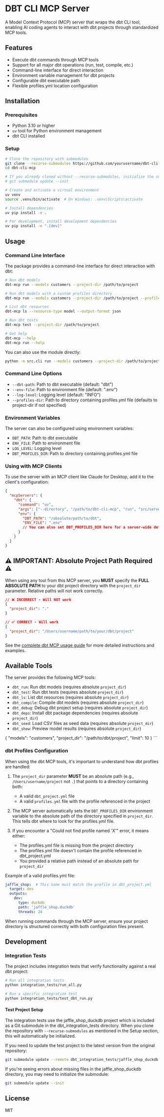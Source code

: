 # DBT CLI MCP Server

A Model Context Protocol (MCP) server that wraps the dbt CLI tool, enabling AI coding agents to interact with dbt projects through standardized MCP tools.

## Features

- Execute dbt commands through MCP tools
- Support for all major dbt operations (run, test, compile, etc.)
- Command-line interface for direct interaction
- Environment variable management for dbt projects
- Configurable dbt executable path
- Flexible profiles.yml location configuration

## Installation

### Prerequisites

- Python 3.10 or higher
- `uv` tool for Python environment management
- dbt CLI installed

### Setup

```bash
# Clone the repository with submodules
git clone --recurse-submodules https://github.com/yourusername/dbt-cli-mcp.git
cd dbt-cli-mcp

# If you already cloned without --recurse-submodules, initialize the submodule
# git submodule update --init

# Create and activate a virtual environment
uv venv
source .venv/bin/activate  # On Windows: .venv\Scripts\activate

# Install dependencies
uv pip install -e .

# For development, install development dependencies
uv pip install -e ".[dev]"
```

## Usage

### Command Line Interface

The package provides a command-line interface for direct interaction with dbt:

```bash
# Run dbt models
dbt-mcp run --models customers --project-dir /path/to/project

# Run dbt models with a custom profiles directory
dbt-mcp run --models customers --project-dir /path/to/project --profiles-dir /path/to/profiles

# List dbt resources
dbt-mcp ls --resource-type model --output-format json

# Run dbt tests
dbt-mcp test --project-dir /path/to/project

# Get help
dbt-mcp --help
dbt-mcp run --help
```

You can also use the module directly:

```bash
python -m src.cli run --models customers --project-dir /path/to/project
```

### Command Line Options

- `--dbt-path`: Path to dbt executable (default: "dbt")
- `--env-file`: Path to environment file (default: ".env")
- `--log-level`: Logging level (default: "INFO")
- `--profiles-dir`: Path to directory containing profiles.yml file (defaults to project-dir if not specified)

### Environment Variables

The server can also be configured using environment variables:

- `DBT_PATH`: Path to dbt executable
- `ENV_FILE`: Path to environment file
- `LOG_LEVEL`: Logging level
- `DBT_PROFILES_DIR`: Path to directory containing profiles.yml file

### Using with MCP Clients

To use the server with an MCP client like Claude for Desktop, add it to the client's configuration:

```json
{
  "mcpServers": {
    "dbt": {
      "command": "uv",
      "args": ["--directory", "/path/to/dbt-cli-mcp", "run", "src/server.py"],
      "env": {
        "DBT_PATH": "/absolute/path/to/dbt",
        "ENV_FILE": ".env"
        // You can also set DBT_PROFILES_DIR here for a server-wide default
      }
    }
  }
}
```

## ⚠️ IMPORTANT: Absolute Project Path Required ⚠️

When using any tool from this MCP server, you **MUST** specify the **FULL ABSOLUTE PATH** to your dbt project directory with the `project_dir` parameter. Relative paths will not work correctly.

```json
// ❌ INCORRECT - Will NOT work
{
  "project_dir": "."
}

// ✅ CORRECT - Will work
{
  "project_dir": "/Users/username/path/to/your/dbt/project"
}
```

See the [complete dbt MCP usage guide](docs/dbt_mcp_guide.md) for more detailed instructions and examples.

## Available Tools

The server provides the following MCP tools:

- `dbt_run`: Run dbt models (requires absolute `project_dir`)
- `dbt_test`: Run dbt tests (requires absolute `project_dir`)
- `dbt_ls`: List dbt resources (requires absolute `project_dir`)
- `dbt_compile`: Compile dbt models (requires absolute `project_dir`)
- `dbt_debug`: Debug dbt project setup (requires absolute `project_dir`)
- `dbt_deps`: Install dbt package dependencies (requires absolute `project_dir`)
- `dbt_seed`: Load CSV files as seed data (requires absolute `project_dir`)
- `dbt_show`: Preview model results (requires absolute `project_dir`)
<arguments>
{
  "models": "customers",
  "project_dir": "/path/to/dbt/project",
  "limit": 10
}
</arguments>
</use_mcp_tool>
```

### dbt Profiles Configuration

When using the dbt MCP tools, it's important to understand how dbt profiles are handled:

1. The `project_dir` parameter **MUST** be an absolute path (e.g., `/Users/username/project` not `.`) that points to a directory containing both:
   - A valid `dbt_project.yml` file
   - A valid `profiles.yml` file with the profile referenced in the project

2. The MCP server automatically sets the `DBT_PROFILES_DIR` environment variable to the absolute path of the directory specified in `project_dir`. This tells dbt where to look for the profiles.yml file.

3. If you encounter a "Could not find profile named 'X'" error, it means either:
   - The profiles.yml file is missing from the project directory
   - The profiles.yml file doesn't contain the profile referenced in dbt_project.yml
   - You provided a relative path instead of an absolute path for `project_dir`

Example of a valid profiles.yml file:

```yaml
jaffle_shop:  # This name must match the profile in dbt_project.yml
  target: dev
  outputs:
    dev:
      type: duckdb
      path: 'jaffle_shop.duckdb'
      threads: 24
```

When running commands through the MCP server, ensure your project directory is structured correctly with both configuration files present.

## Development

### Integration Tests

The project includes integration tests that verify functionality against a real dbt project:

```bash
# Run all integration tests
python integration_tests/run_all.py

# Run a specific integration test
python integration_tests/test_dbt_run.py
```

#### Test Project Setup

The integration tests use the jaffle_shop_duckdb project which is included as a Git submodule in the dbt_integration_tests directory. When you clone the repository with `--recurse-submodules` as mentioned in the Setup section, this will automatically be initialized.

If you need to update the test project to the latest version from the original repository:

```bash
git submodule update --remote dbt_integration_tests/jaffle_shop_duckdb
```

If you're seeing errors about missing files in the jaffle_shop_duckdb directory, you may need to initialize the submodule:

```bash
git submodule update --init
```

## License

MIT